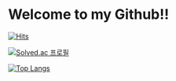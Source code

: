 # Welcome to my Github!!

[![Hits](https://hits.seeyoufarm.com/api/count/incr/badge.svg?url=https%3A%2F%2Fgithub.com%2Fhaesoo9410&count_bg=%23EB8B10&title_bg=%23684327&icon=&icon_color=%23E7E7E7&title=VISIT&edge_flat=false)](https://github.com/yuchan509)

[![Solved.ac
프로필](http://mazassumnida.wtf/api/generate_badge?boj=uchanjiy)](https://solved.ac/profile/uchanjiy)

[![Top Langs](https://github-readme-stats.vercel.app/api/top-langs/?username=yuchan509)](https://github.com/yuchan509/github-readme-stats)
